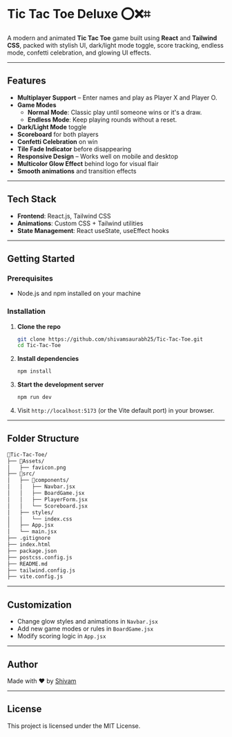 # Tic Tac Toe Deluxe ⭕❌⌗  

A modern and animated **Tic Tac Toe** game built using **React** and **Tailwind CSS**, packed with stylish UI, dark/light mode toggle, score tracking, endless mode, confetti celebration, and glowing UI effects.

---

## Features

- **Multiplayer Support** – Enter names and play as Player X and Player O.
- **Game Modes**
  - **Normal Mode**: Classic play until someone wins or it's a draw.
  - **Endless Mode**: Keep playing rounds without a reset.
- **Dark/Light Mode** toggle
- **Scoreboard** for both players
- **Confetti Celebration** on win
- **Tile Fade Indicator** before disappearing
- **Responsive Design** – Works well on mobile and desktop
- **Multicolor Glow Effect** behind logo for visual flair
- **Smooth animations** and transition effects

---

## Tech Stack

- **Frontend**: React.js, Tailwind CSS
- **Animations**: Custom CSS + Tailwind utilities
- **State Management**: React useState, useEffect hooks

---

## Getting Started

### Prerequisites

- Node.js and npm installed on your machine

### Installation

1. **Clone the repo**
   ```bash
   git clone https://github.com/shivamsaurabh25/Tic-Tac-Toe.git
   cd Tic-Tac-Toe
   ```

2. **Install dependencies**
   ```bash
   npm install
   ```

3. **Start the development server**
   ```bash
   npm run dev
   ```

4. Visit `http://localhost:5173` (or the Vite default port) in your browser.

---

## Folder Structure

```bash
📂Tic-Tac-Toe/
├── 📂Assets/
│   ├── favicon.png
├── 📂src/
│   ├── 📂components/
│   │   ├── Navbar.jsx
│   │   ├── BoardGame.jsx
│   │   ├── PlayerForm.jsx
│   │   └── Scoreboard.jsx
│   ├── styles/
│   │   └── index.css
│   ├── App.jsx
│   └── main.jsx
├── .gitignore
├── index.html
├── package.json
├── postcss.config.js
├── README.md
├── tailwind.config.js
├── vite.config.js
```

---

## Customization

- Change glow styles and animations in `Navbar.jsx`
- Add new game modes or rules in `BoardGame.jsx`
- Modify scoring logic in `App.jsx`

---

## Author

Made with ❤️ by [Shivam](https://github.com/shivamsaurabh25)

---

## License

This project is licensed under the MIT License.

